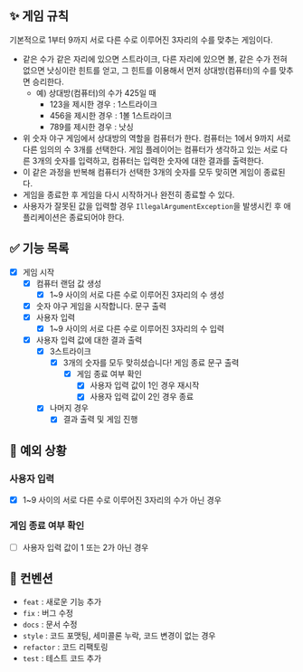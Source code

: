 ## ✨ 게임 규칙

기본적으로 1부터 9까지 서로 다른 수로 이루어진 3자리의 수를 맞추는 게임이다.

- 같은 수가 같은 자리에 있으면 스트라이크, 다른 자리에 있으면 볼, 같은 수가 전혀 없으면 낫싱이란 힌트를 얻고, 그 힌트를 이용해서 먼저 상대방(컴퓨터)의 수를 맞추면 승리한다.
    - 예) 상대방(컴퓨터)의 수가 425일 때
        - 123을 제시한 경우 : 1스트라이크
        - 456을 제시한 경우 : 1볼 1스트라이크
        - 789를 제시한 경우 : 낫싱
- 위 숫자 야구 게임에서 상대방의 역할을 컴퓨터가 한다. 컴퓨터는 1에서 9까지 서로 다른 임의의 수 3개를 선택한다. 게임 플레이어는 컴퓨터가 생각하고 있는 서로 다른 3개의 숫자를 입력하고, 컴퓨터는 입력한 숫자에 대한
  결과를 출력한다.
- 이 같은 과정을 반복해 컴퓨터가 선택한 3개의 숫자를 모두 맞히면 게임이 종료된다.
- 게임을 종료한 후 게임을 다시 시작하거나 완전히 종료할 수 있다.
- 사용자가 잘못된 값을 입력할 경우 `IllegalArgumentException`을 발생시킨 후 애플리케이션은 종료되어야 한다.

## ✅ 기능 목록

- [x] 게임 시작
    - [X] 컴퓨터 랜덤 값 생성
        - [X] 1~9 사이의 서로 다른 수로 이루어진 3자리의 수 생성
    - [X] 숫자 야구 게임을 시작합니다. 문구 출력
    - [X] 사용자 입력
        - [X] 1~9 사이의 서로 다른 수로 이루어진 3자리의 수 입력
    - [X] 사용자 입력 값에 대한 결과 출력
        - [X] 3스트라이크
          - [X] 3개의 숫자를 모두 맞히셨습니다! 게임 종료 문구 출력
            - [X] 게임 종료 여부 확인
                - [X] 사용자 입력 값이 1인 경우 재시작
                - [X] 사용자 입력 값이 2인 경우 종료
        - [X] 나머지 경우
          - [X] 결과 출력 및 게임 진행

## 🚨 예외 상황

### 사용자 입력
- [X] 1~9 사이의 서로 다른 수로 이루어진 3자리의 수가 아닌 경우

### 게임 종료 여부 확인
- [ ] 사용자 입력 값이 1 또는 2가 아닌 경우

## 📝 컨벤션

- `feat` : 새로운 기능 추가
- `fix` : 버그 수정
- `docs` : 문서 수정
- `style` : 코드 포맷팅, 세미콜론 누락, 코드 변경이 없는 경우
- `refactor` : 코드 리팩토링
- `test` : 테스트 코드 추가